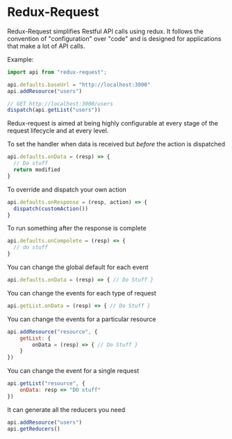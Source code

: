# Redux-Request

Redux-Request simplifies Restful API calls using redux. It follows the convention of "configuration" over "code" and is designed for applications that make a lot of API calls.

Example:

```javascript
import api from "redux-request";

api.defaults.baseUrl = "http://localhost:3000"
api.addResource("users")

// GET http://localhost:3000/users
dispatch(api.getList("users"))
```

Redux-request is aimed at being highly configurable at every stage of  the request lifecycle and at every level.

To set the handler when data is received but *before* the action is dispatched

```javascript
api.defaults.onData = (resp) => {
  // Do stuff
  return modified
}
```

To override and dispatch your own action

```javascript
api.defaults.onResponse = (resp, action) => {
  dispatch(customAction())
}
```

To run something after the response is complete

```javascript
api.defaults.onCompolete = (resp) => {
  // do stuff	
}
```

You can change the global default for each event

```javascript
api.defaults.onData = (resp) => { // Do Stuff }
```

You can change the events for each type of request

```javascript
api.getList.onData = (resp) => { // Do Stuff }
```

You can change the events for a particular resource

```javascript
api.addResource("resource", { 
	getList: { 
		onData = (resp) => { // Do Stuff }
	}
})
```

You can change the event for a single request

```javascript
api.getList("resource", { 
	onData: resp => "DO stuff"
})
```

It can generate all the reducers you need
```javascript
api.addResource("users")
api.getReducers()
```